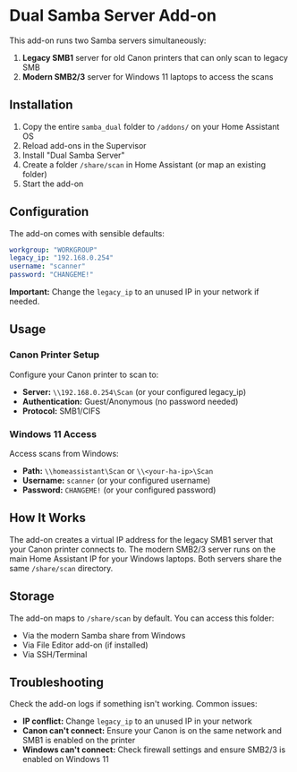 # Dual Samba Server Add-on

This add-on runs two Samba servers simultaneously:
1. **Legacy SMB1** server for old Canon printers that can only scan to legacy SMB
2. **Modern SMB2/3** server for Windows 11 laptops to access the scans

## Installation

1. Copy the entire `samba_dual` folder to `/addons/` on your Home Assistant OS
2. Reload add-ons in the Supervisor
3. Install "Dual Samba Server"
4. Create a folder `/share/scan` in Home Assistant (or map an existing folder)
5. Start the add-on

## Configuration

The add-on comes with sensible defaults:

```yaml
workgroup: "WORKGROUP"
legacy_ip: "192.168.0.254"
username: "scanner"
password: "CHANGEME!"
```

**Important:** Change the `legacy_ip` to an unused IP in your network if needed.

## Usage

### Canon Printer Setup
Configure your Canon printer to scan to:
- **Server:** `\\192.168.0.254\Scan` (or your configured legacy_ip)
- **Authentication:** Guest/Anonymous (no password needed)
- **Protocol:** SMB1/CIFS

### Windows 11 Access
Access scans from Windows:
- **Path:** `\\homeassistant\Scan` or `\\<your-ha-ip>\Scan`
- **Username:** `scanner` (or your configured username)
- **Password:** `CHANGEME!` (or your configured password)

## How It Works

The add-on creates a virtual IP address for the legacy SMB1 server that your Canon printer connects to. The modern SMB2/3 server runs on the main Home Assistant IP for your Windows laptops. Both servers share the same `/share/scan` directory.

## Storage

The add-on maps to `/share/scan` by default. You can access this folder:
- Via the modern Samba share from Windows
- Via File Editor add-on (if installed)
- Via SSH/Terminal

## Troubleshooting

Check the add-on logs if something isn't working. Common issues:
- **IP conflict:** Change `legacy_ip` to an unused IP in your network
- **Canon can't connect:** Ensure your Canon is on the same network and SMB1 is enabled on the printer
- **Windows can't connect:** Check firewall settings and ensure SMB2/3 is enabled on Windows 11
